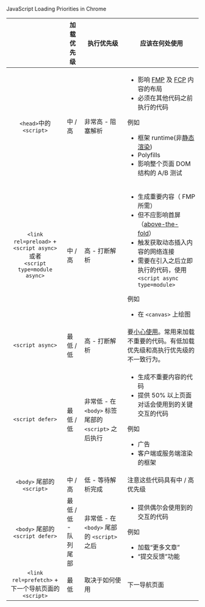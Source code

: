 JavaScript Loading Priorities in Chrome <!-- https://addyosmani.com/blog/script-priorities/ -->

|   | 加载优先级 | 执行优先级 | 应该在何处使用 |
| :-: | -------- | --------- | ----------- |
`<head>`中的`<script>` | 中 / 高 | 非常高 - 阻塞解析 | <ul><li>影响 [FMP](https://developers.google.com/web/fundamentals/performance/user-centric-performance-metrics#first_meaningful_paint_and_hero_element_timing) 及 [FCP](https://developers.google.com/web/fundamentals/performance/user-centric-performance-metrics#first_paint_and_first_contentful_paint) 内容的布局</li><li>必须在其他代码之前执行的代码</li></ul>例如<ul><li>框架 runtime(非[静态渲染](https://developers.google.com/web/updates/2019/02/rendering-on-the-web))</li><li>Polyfills</li><li>影响整个页面 DOM 结构的 A/B 测试</li></ul> 
`<link rel=preload>` + `<script async>` <br />或者<br /> `<script type=module async>` | 中 / 高 | 高 - 打断解析 | <ul><li>生成重要内容（ FMP 所需）</li><li>但不应影响首屏（[above-the-fold](https://www.abtasty.com/blog/above-the-fold/)）</li><li>触发获取动态插入内容的网络连接</li><li>需要在引入之后立即执行的代码，使用`<script async type=module>`</li></ul>例如<ul><li>在 `<canvas>` 上绘图</li></ul>
`<script async>` | 最低 / 低 | 高 - 打断解析 | 要[小心使用](https://calendar.perfplanet.com/2016/prefer-defer-over-async/)。常用来加载不重要的代码。有低加载优先级和高执行优先级的不一致行为。
`<script defer>` | 最低 / 低 | 非常低 - 在 `<body>` 标签尾部的 `<script>` 之后执行 | <ul><li>生成不重要内容的代码</li><li>提供 50% 以上页面对话会使用到的关键交互的代码</li></ul>例如<ul><li>广告</li><li>客户端或服务端渲染的框架</li></ul>
`<body>` 尾部的 `<script>` | 中 / 高 | 低 - 等待解析完成 | 注意这些代码具有中 / 高优先级
`<body>` 尾部的 `<script defer>` | 最低 / 低 - 队列尾部 | 非常低 - 在 `<body>` 尾部的 `<script>` 之后 | <ul><li>提供偶尔会使用到的交互的代码</li></ul>例如<ul><li>加载“更多文章”</li><li>“提交反馈”功能</li></ul>
`<link rel=prefetch>` + 下一个导航页面的 `<script>` | 最低 | 取决于如何使用 | 下一导航页面
